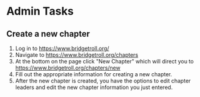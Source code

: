 # Admin Tasks

## Create a new chapter

1. Log in to https://www.bridgetroll.org/
1. Navigate to https://www.bridgetroll.org/chapters
1. At the bottom on the page click "New Chapter" which will direct you to https://www.bridgetroll.org/chapters/new
1. Fill out the appropriate information for creating a new chapter.
1. After the new chapter is created, you have the options to edit chapter leaders and edit the new chapter information you just entered.
